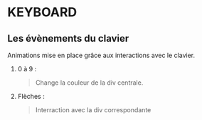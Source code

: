 # KEYBOARD

## Les évènements du clavier

Animations mise en place grâce aux interactions avec le clavier.  
1. 0 à 9 :
    > Change la couleur de la div centrale.
2. Flèches :
    > Interraction avec la div correspondante